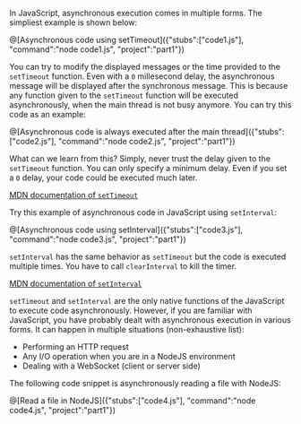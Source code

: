  In JavaScript, asynchronous execution comes in multiple forms. The simpliest example is shown below:

@[Asynchronous code using setTimeout]({"stubs":["code1.js"], "command":"node code1.js", "project":"part1"})

You can try to modify the displayed messages or the time provided to the `setTimeout` function. Even with a `0` millesecond delay, the asynchronous message will be displayed after the synchronous message. This is because any function given to the `setTimeout` function will be executed asynchronously, when the main thread is not busy anymore. You can try this code as an example:

@[Asynchronous code is always executed after the main thread]({"stubs":["code2.js"], "command":"node code2.js", "project":"part1"})

What can we learn from this? Simply, never trust the delay given to the `setTimeout` function. You can only specify a minimum delay. Even if you set a `0` delay, your code could be executed much later. 

[MDN documentation of `setTimeout`](https://developer.mozilla.org/docs/Web/API/WindowTimers/setTimeout)

Try this example of asynchronous code in JavaScript using `setInterval`:

@[Asynchronous code using setInterval]({"stubs":["code3.js"], "command":"node code3.js", "project":"part1"})

`setInterval` has the same behavior as `setTimeout` but the code is executed multiple times. You have to call `clearInterval` to kill the timer.

[MDN documentation of `setInterval`](https://developer.mozilla.org/docs/Web/API/WindowTimers/setInterval)

`setTimeout` and `setInterval` are the only native functions of the JavaScript to execute code asynchronously. However, if you are familiar with JavaScript, you have probably dealt with asynchronous execution in various forms. It can happen in multiple situations (non-exhaustive list):

* Performing an HTTP request
* Any I/O operation when you are in a NodeJS environment
* Dealing with a WebSocket (client or server side)

The following code snippet is asynchronously reading a file with NodeJS:

@[Read a file in NodeJS]({"stubs":["code4.js"], "command":"node code4.js", "project":"part1"})
